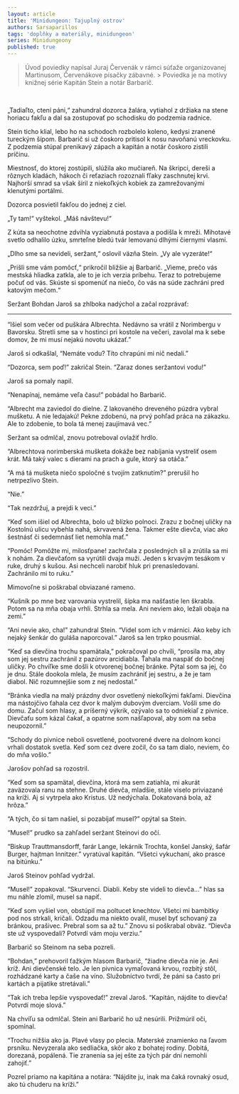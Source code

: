 ```yaml
---
layout: article
title: 'Minidungeon: Tajuplný ostrov'
authors: Sarsaparillos
tags: 'doplňky a materiály, minidungeon'
series: Minidungeony
published: true
---
```

> Úvod poviedky napísal Juraj Červenák v rámci súťaže organizovanej Martinusom, Červenákove písačky zábavné. > 
> Poviedka je na motívy knižnej série Kapitán Stein a notár Barbarič. 

<div>&nbsp;</div>

„Tadiaľto, ctení páni,“ zahundral dozorca žalára, vytiahol z držiaka na stene horiacu fakľu a dal sa zostupovať po schodisku do podzemia radnice.

Stein ticho klial, lebo ho na schodoch rozbolelo koleno, kedysi zranené tureckým šípom. Barbarič si už čoskoro pritisol k nosu navoňanú vreckovku. Z podzemia stúpal prenikavý zápach a kapitán a notár čoskoro zistili príčinu.

Miestnosť, do ktorej zostúpili, slúžila ako mučiareň. Na škripci, dereši a rôznych kladách, hákoch či reťaziach rozoznali fľaky zaschnutej krvi. Najhorší smrad sa však šíril z niekoľkých kobiek za zamrežovanými klenutými portálmi.

Dozorca posvietil fakľou do jednej z ciel.

„Ty tam!“ vyštekol. „Máš návštevu!“

Z kúta sa neochotne zdvihla vyziabnutá postava a podišla k mreži. Mihotavé svetlo odhalilo úzku, smrteľne bledú tvár lemovanú dlhými čiernymi vlasmi.

„Dlho sme sa nevideli, seržant,“ oslovil väzňa Stein. „Vy ale vyzeráte!“

„Prišli sme vám pomôcť,“ prikročil bližšie aj Barbarič. „Vieme, prečo vás mestská hliadka zatkla, ale to je ich verzia príbehu. Teraz to potrebujeme počuť od vás. Skúste si spomenúť na niečo, čo vás na súde zachráni pred katovým mečom.“

Seržant Bohdan Jaroš sa zhlboka nadýchol a začal rozprávať:

---

“Išiel som večer od puškára Albrechta. Nedávno sa vrátil z Norimbergu v Bavorsku. Stretli sme sa v hostinci pri kostole na večeri, zavolal ma k sebe domov, že mi musí nejakú novotu ukázať.” 

Jaroš si odkašlal, “Nemáte vodu? Títo chrapúni mi nič nedali.”

“Dozorca, sem poď!” zakričal Stein. “Zaraz dones seržantovi vodu!”

Jaroš sa pomaly napil. 

“Nenapínaj, nemáme veľa času!” pobádal ho Barbarič.

“Albrecht ma zaviedol do dielne. Z lakovaného dreveného púzdra vybral mušketu. A nie ledajakú! Pekne zdobenú, na prvý pohľad práca na zákazku. Ale to zdobenie, to bola tá menej zaujímavá vec.”

Seržant sa odmlčal, znovu potreboval ovlažiť hrdlo.

“Albrechtova norimberská mušketa dokáže bez nabíjania vystreliť osem krát. Má taký valec s dierami na prach a gule, ktorý sa otáča.”

“A má tá mušketa niečo spoločné s tvojím zatknutím?” prerušil ho netrpezlivo Stein. 

“Nie.”

“Tak nezdržuj, a prejdi k veci.”

“Keď som išiel od Albrechta, bolo už blízko polnoci. Zrazu z bočnej uličky na Kostolnú ulicu vybehla nahá, skrvavená žena. Takmer ešte dievča, viac ako šestnásť či sedemnásť liet nemohla mať.”

“Pomóc! Pomôžte mi, milosťpane!  zachrčala z posledných síl a zrútila sa mi k nohám. Za dievčaťom sa vyrútili dvaja muži. Jeden s krvavým tesákom v ruke, druhý s kušou. Asi nechceli narobiť hluk pri prenasledovaní. Zachránilo mi to ruku.”

Mimovoľne si poškrabal obviazané rameno. 

“Kušník po mne bez varovania vystrelil, šípka ma našťastie len škrabla. Potom sa na mňa obaja vrhli. Strhla sa mela. Ani neviem ako, ležali obaja na zemi.”

“Ani nevie ako, cha!” zahundral Stein. “Videl som ich v márnici. Ako keby ich nejaký šenkár do guláša naporcoval.” Jaroš sa len trpko pousmial. 

“Keď sa dievčina trochu spamätala,” pokračoval po chvíli, “prosila ma, aby som jej sestru zachránil z pazúrov arcidiabla. Ťahala ma naspäť do bočnej uličky. Po chvíľke sme došli k otvorenej bočnej bránke. Pýtal som sa jej, čo je dnu. Stále dookola mlela, že musím zachrániť jej sestru, a že je tam diabol. Nič rozumnejšie som z nej nedostal.”

“Bránka viedla na malý prázdny dvor osvetlený niekoľkými fakľami. Dievčina ma nástojčivo ťahala cez dvor k malým dubovým dverciam. Vošli sme do domu. Začul som hlasy, a príšerný výkrik, ozývalo sa to odniekiaľ z pivnice. Dievčaťu som kázal čakať, a opatrne som našľapoval, aby som na seba neupozornil.”

“Schody do pivnice neboli osvetlené, pootvorené dvere na dolnom konci vrhali dostatok svetla. Keď som cez dvere zočil, čo sa tam dialo, neviem, čo do mňa vošlo.”

Jarošov pohľad sa rozostril.

“Keď som sa spamätal, dievčina, ktorá ma sem zatiahla, mi akurát zaväzovala ranu na stehne. Druhé dievča, mladšie, stále viselo priviazané na kríži. Aj si vytrpela ako Kristus. Už nedýchala. Dokatovaná bola, až hrôza.”

“A tých, čo si tam našiel, si pozabíjať musel?” opýtal sa Stein.

“Musel!” prudko sa zahľadel seržant Steinovi do očí.

“Biskup Trauttmansdorff, farár Lange, lekárnik Trochta, konšel Janský, šafár Burger, hajtman Innitzer.” vyratúval kapitán. “Všetci vykuchaní, ako prasce na bitúnku.”

Jaroš Steinov pohľad vydržal. 

“Musel!” zopakoval. “Skurvenci. Diabli. Keby ste videli to dievča...” hlas sa mu náhle zlomil, musel sa napiť.

“Keď som vyšiel von, obstúpil ma poltucet knechtov. Všetci mi bambitky pod nos strkali, kričali. Odzadu ma niekto ovalil, musel byť schovaný za bránkou, prašivec. Prebral som sa až tu.”
Znovu si poškrabal obväz. “Dievča ste už vyspovedali? Potvrdí vám moju verziu.”

Barbarič so Steinom na seba pozreli. 

“Bohdan,” prehovoril ťažkým hlasom Barbarič, “žiadne dievča nie je. Ani kríž. Ani dievčenské telo. Je len pivnica vymaľovaná krvou, rozbitý stôl, rozhádzané karty a čaše na víno. Služobníctvo tvrdí, že páni sa často pri kartách a pijatike stretávali.”

“Tak ich treba lepšie vyspovedať!” zreval Jaroš. “Kapitán, nájdite to dievča! Potvrdí moje slová.” 

Na chvíľu sa odmlčal. Stein ani Barbarič ho už nesúrili. Prižmúril oči, spomínal.

“Trochu nižšia ako ja. Plavé vlasy po plecia. Materské znamienko na ľavom prsníku. Nevyzerala ako sedliačka, skôr ako z bohatej rodiny. Dobitá, dorezaná, popálená. Tie zranenia sa jej ešte za tých pár dní nemohli zahojiť.”

Pozrel priamo na kapitána a notára: “Nájdite ju, inak ma čaká rovnaký osud, ako tú chuderu na kríži.”